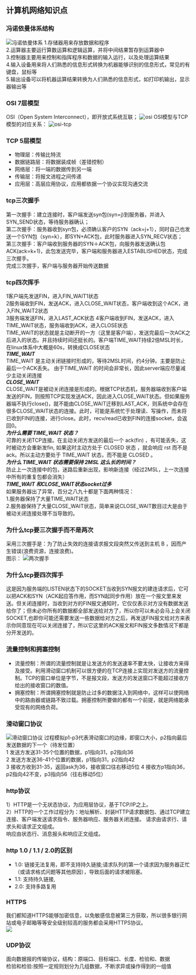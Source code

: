 ## 计算机网络知识点 
### 冯诺依曼体系结构
![冯诺依曼体系](./imgs/1.png)
1.存储器用来存放数据和程序  
2.运算器主要运行算数运算和逻辑运算，并将中间结果暂存到运算器中  
3.控制器主要用来控制和指挥程序和数据的输入运行，以及处理运算结果  
4.输入设备用来将人们熟悉的信息形式转换为机器能够识别的信息形式，常见的有键盘，鼠标等  
5.输出设备可以将机器运算结果转换为人们熟悉的信息形式，如打印机输出，显示器输出等  
### OSI 7层模型
OSI（Open System Interconnect），即开放式系统互联；
![osi](./imgs/2.png)
OSI模型与TCP模型的对应关系：
![osi-tcp](./imgs/3.png)
### TCP 5层模型
* 物理层：传输比特流
* 数据链路层：将数据装成帧（差错控制）
* 网络层：将一端的数据传到另一端
* 传输层：将报文进程之间传递
* 应用层：高层应用协议，应用都依据一个协议实现沟通交流
### tcp三次握手
第一次握手：建立连接时，客户端发送syn包(syn=j)到服务器，并进入SYN_SEND状态，等待服务器确认；  
第二次握手：服务器收到syn包，必须确认客户的SYN（ack=j+1），同时自己也发送一个SYN包（syn=k），即SYN+ACK包，此时服务器进入SYN_RECV状态；  
第三次握手：客户端收到服务器的SYN＋ACK包，向服务器发送确认包ACK(ack=k+1)，此包发送完毕，客户端和服务器进入ESTABLISHED状态，完成三次握手。  
完成三次握手，客户端与服务器开始传送数据
### tcp四次挥手
1客户端先发送FIN，进入FIN_WAIT1状态  
2服务端收到FIN，发送ACK，进入CLOSE_WAIT状态，客户端收到这个ACK，进入FIN_WAIT2状态  
3服务端发送FIN，进入LAST_ACK状态 
4客户端收到FIN，发送ACK，进入TIME_WAIT状态，服务端收到ACK，进入CLOSE状态  
TIME_WAIT的状态就是主动断开的一方（这里是客户端），发送完最后一次ACK之后进入的状态。并且持续时间还挺长的。客户端TIME_WAIT持续2倍MSL时长，在linux体系中大概是60s，转换成CLOSE状态  
  ***TIME_WAIT***  
TIME_WAIT 是主动关闭链接时形成的，等待2MSL时间，约4分钟。主要是防止最后一个ACK丢失。 由于TIME_WAIT 的时间会非常长，因此server端应尽量减少主动关闭连接  
  ***CLOSE_WAIT***  
CLOSE_WAIT是被动关闭连接是形成的。根据TCP状态机，服务器端收到客户端发送的FIN，则按照TCP实现发送ACK，因此进入CLOSE_WAIT状态。但如果服务器端不执行close()，就不能由CLOSE_WAIT迁移到LAST_ACK，则系统中会存在很多CLOSE_WAIT状态的连接。此时，可能是系统忙于处理读、写操作，而未将已收到FIN的连接，进行close。此时，recv/read已收到FIN的连接socket，会返回0。  
  ***为什么需要 TIME_WAIT 状态？***  
可靠的关闭TCP连接。在主动关闭方发送的最后一个 ack(fin) ，有可能丢失，这时被动方会重新发fin, 如果这时主动方处于 CLOSED 状态 ，就会响应 rst 而不是 ack。所以主动方要处于 TIME_WAIT 状态，而不能是 CLOSED 。  
  ***为什么 TIME_WAIT 状态需要保持 2MSL 这么长的时间？***  
防止上一次连接中的包，迷路后重新出现，影响新连接（经过2MSL，上一次连接中所有的重复包都会消失）  
  ***TIME_WAIT 和CLOSE_WAIT状态socket过多***  
如果服务器出了异常，百分之八九十都是下面两种情况：  
1.服务器保持了大量TIME_WAIT状态  
2.服务器保持了大量CLOSE_WAIT状态，简单来说CLOSE_WAIT数目过大是由于被动关闭连接处理不当导致的。   
### 为什么tcp要三次握手而不是两次
采用三次握手是：为了防止失效的连接请求报文段突然又传送到主机 B ，因而产生错误(浪费资源，连接浪费)。  
图示：
![两次握手](./imgs/5.png)
### 为什么tcp要四次挥手
这是因为服务端的LISTEN状态下的SOCKET当收到SYN报文的建连请求后，它可以把ACK和SYN（ACK起应答作用，而SYN起同步作用）放在一个报文里来发送。但关闭连接时，当收到对方的FIN报文通知时，它仅仅表示对方没有数据发送给你了；但未必你所有的数据都全部发送给对方了，所以你可以未必会马上会关闭SOCKET,也即你可能还需要发送一些数据给对方之后，再发送FIN报文给对方来表示你同意现在可以关闭连接了，所以它这里的ACK报文和FIN报文多数情况下都是分开发送的。
### 流量控制和拥塞控制
 * 流量控制：所谓的流量控制就是让发送方的发送速率不要太快，让接收方来得及接受。利用滑动窗口机制可以很方便的在TCP连接上实现对发送方的流量控制。TCP的窗口单位是字节，不是报文段，发送方的发送窗口不能超过接收方给出的接收窗口的数值。
 * 拥塞控制：所谓拥塞控制就是防止过多的数据注入到网络中，这样可以使网络中的路由器或链路不致过载。拥塞控制所要做的都有一个前提，就是网络能承受现有的网络负荷。
### 滑动窗口协议  
![滑动窗口协议](./imgs/4.png)
过程模拟p1-p3代表滑动窗口的边缘，即窗口大小，p2指向最后发送数据的下一个（待发位置）    
1 发送方发送31-35个位置的数据，p1指向31，p2指向36  
2 发送方发送36-41个位置的数据，p1指向31，p2指向42  
3 接收方收到31-35，返回ask为36，接收窗口往右移动5位
4 接收方p1指向36，p2指向42不变，p3指向56（往右移动5位）  
### http协议 
1）HTTP是一个无状态协议，为应用层协议，基于TCP/IP之上。  
2）HTTP的一个工作过程分为：地址解析、封装HTTP请求数据包、通过TCP建立连接、客户端发送请求指令、服务器响应、服务器关闭连接。
请求由请求行、请求头和请求正文组成。  
响应由状态行、消息报头和响应正文组成。  
### http 1.0 / 1.1 / 2.0的区别
* 1.0: 链接无法复用，即不支持持久链接;请求队列的第一个请求因为服务器正忙（或请求格式问题等其他原因），导致后面的请求被阻塞。  
* 1.1: 支持持久链接,
* 2.0: 支持多路复用
### HTTPS
我们都知道HTTPS能够加密信息，以免敏感信息被第三方获取，所以很多银行网站或电子邮箱等等安全级别较高的服务都会采用HTTPS协议。  
![](./imgs/6.gif)
### UDP协议  
面向数据报的传输协议，结构：原端口、目标端口、长度、检验和、数据  
检验和检验:按照一定规则划分为几组数据，不断求异或操作得到的一组值  